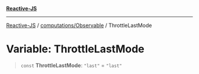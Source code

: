 [**Reactive-JS**](../../../README.md)

***

[Reactive-JS](../../../README.md) / [computations/Observable](../README.md) / ThrottleLastMode

# Variable: ThrottleLastMode

> `const` **ThrottleLastMode**: `"last"` = `"last"`
